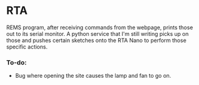 # RTA

REMS program, after receiving commands from the webpage, prints those out to its serial monitor. A python service that I'm still writing picks up on those and pushes certain sketches onto the RTA Nano to perform those specific actions.

### To-do:
- Bug where opening the site causes the lamp and fan to go on.
